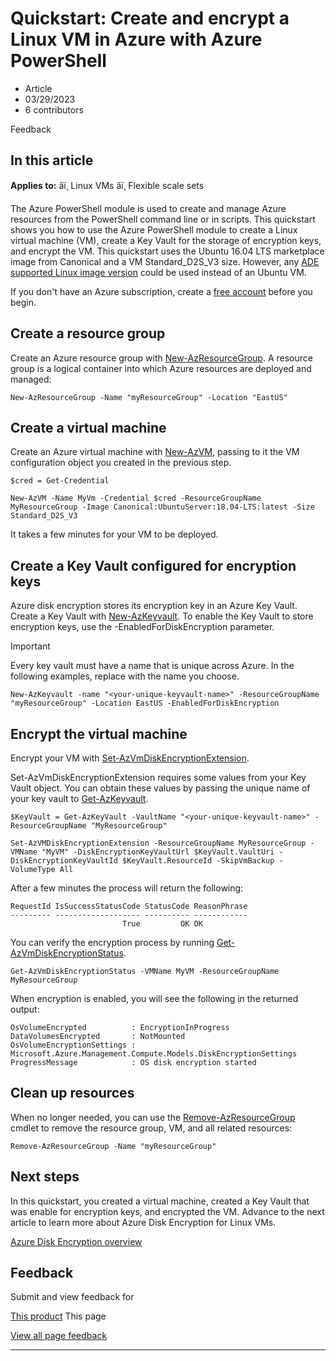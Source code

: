 # Quickstart: Create and encrypt a Linux VM in Azure with Azure PowerShell

* Article
* 03/29/2023
* 6 contributors

Feedback

## In this article

**Applies to:** âï¸ Linux VMs âï¸ Flexible scale sets

The Azure PowerShell module is used to create and manage Azure resources from the PowerShell command line or in scripts. This quickstart shows you how to use the Azure PowerShell module to create a Linux virtual machine (VM), create a Key Vault for the storage of encryption keys, and encrypt the VM. This quickstart uses the Ubuntu 16.04 LTS marketplace image from Canonical and a VM Standard\_D2S\_V3 size. However, any [ADE supported Linux image version](/en-us/azure/virtual-machines/linux/disk-encryption-overview#supported-operating-systems) could be used instead of an Ubuntu VM.

If you don't have an Azure subscription, create a [free account](https://azure.microsoft.com/free/?WT.mc_id=A261C142F) before you begin.

## Create a resource group

Create an Azure resource group with [New-AzResourceGroup](/en-us/powershell/module/az.resources/new-azresourcegroup). A resource group is a logical container into which Azure resources are deployed and managed:

```
New-AzResourceGroup -Name "myResourceGroup" -Location "EastUS"

```

## Create a virtual machine

Create an Azure virtual machine with [New-AzVM](/en-us/powershell/module/az.compute/new-azvm), passing to it the VM configuration object you created in the previous step.

```
$cred = Get-Credential

New-AzVM -Name MyVm -Credential $cred -ResourceGroupName MyResourceGroup -Image Canonical:UbuntuServer:18.04-LTS:latest -Size Standard_D2S_V3

```

It takes a few minutes for your VM to be deployed.

## Create a Key Vault configured for encryption keys

Azure disk encryption stores its encryption key in an Azure Key Vault. Create a Key Vault with [New-AzKeyvault](/en-us/powershell/module/az.keyvault/new-azkeyvault). To enable the Key Vault to store encryption keys, use the -EnabledForDiskEncryption parameter.

Important

Every key vault must have a name that is unique across Azure. In the following examples, replace <your-unique-keyvault-name> with the name you choose.

```
New-AzKeyvault -name "<your-unique-keyvault-name>" -ResourceGroupName "myResourceGroup" -Location EastUS -EnabledForDiskEncryption

```

## Encrypt the virtual machine

Encrypt your VM with [Set-AzVmDiskEncryptionExtension](/en-us/powershell/module/az.compute/set-azvmdiskencryptionextension).

Set-AzVmDiskEncryptionExtension requires some values from your Key Vault object. You can obtain these values by passing the unique name of your key vault to [Get-AzKeyvault](/en-us/powershell/module/az.keyvault/get-azkeyvault).

```
$KeyVault = Get-AzKeyVault -VaultName "<your-unique-keyvault-name>" -ResourceGroupName "MyResourceGroup"

Set-AzVMDiskEncryptionExtension -ResourceGroupName MyResourceGroup -VMName "MyVM" -DiskEncryptionKeyVaultUrl $KeyVault.VaultUri -DiskEncryptionKeyVaultId $KeyVault.ResourceId -SkipVmBackup -VolumeType All

```

After a few minutes the process will return the following:

```
RequestId IsSuccessStatusCode StatusCode ReasonPhrase
--------- ------------------- ---------- ------------
                         True         OK OK

```

You can verify the encryption process by running [Get-AzVmDiskEncryptionStatus](/en-us/powershell/module/az.compute/Get-AzVMDiskEncryptionStatus).

```
Get-AzVmDiskEncryptionStatus -VMName MyVM -ResourceGroupName MyResourceGroup

```

When encryption is enabled, you will see the following in the returned output:

```
OsVolumeEncrypted          : EncryptionInProgress
DataVolumesEncrypted       : NotMounted
OsVolumeEncryptionSettings : Microsoft.Azure.Management.Compute.Models.DiskEncryptionSettings
ProgressMessage            : OS disk encryption started

```

## Clean up resources

When no longer needed, you can use the [Remove-AzResourceGroup](/en-us/powershell/module/az.resources/remove-azresourcegroup) cmdlet to remove the resource group, VM, and all related resources:

```
Remove-AzResourceGroup -Name "myResourceGroup"

```

## Next steps

In this quickstart, you created a virtual machine, created a Key Vault that was enable for encryption keys, and encrypted the VM. Advance to the next article to learn more about Azure Disk Encryption for Linux VMs.

[Azure Disk Encryption overview](disk-encryption-overview)

## Feedback

Submit and view feedback for

[This product](https://feedback.azure.com/d365community/forum/ec2f1827-be25-ec11-b6e6-000d3a4f0f1c)
This page

[View all page feedback](https://github.com/MicrosoftDocs/azure-docs/issues)

---
